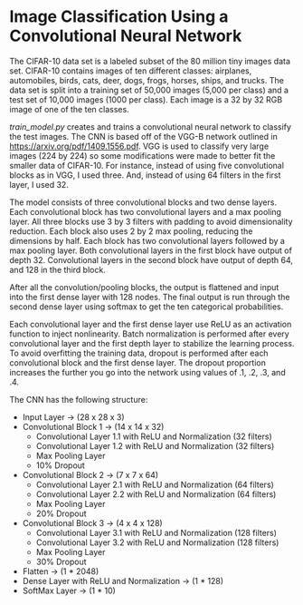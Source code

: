 # Image Classification Using a Convolutional Neural Network

The CIFAR-10 data set is a labeled subset of the 80 million tiny images data set. CIFAR-10 contains images of ten different classes: airplanes, automobiles, birds, cats, deer, dogs, frogs, horses, ships, and trucks. The data set is split into a training set of 50,000 images (5,000 per class) and a test set of 10,000 images (1000 per class). Each image is a 32 by 32 RGB image of one of the ten classes.

*train_model.py* creates and trains a convolutional neural network to classify the test images. The CNN is based off of the VGG-B network outlined in https://arxiv.org/pdf/1409.1556.pdf. VGG is used to classify very large images (224 by 224) so some modifications were made to better fit the smaller data of CIFAR-10. For instance, instead of using five convolutional blocks as in VGG, I used three. And, instead of using 64 filters in the first layer, I used 32.

The model consists of three convolutional blocks and two dense layers. Each convolutional block has two convolutional layers and a max pooling layer. All three blocks use 3 by 3 filters with padding to avoid dimensionality reduction. Each block also uses 2 by 2 max pooling, reducing the dimensions by half. Each block has two convolutional layers followed by a max pooling layer. Both convolutional layers in the first block have output of depth 32. Convolutional layers in the second block have output of depth 64, and 128 in the third block. 

After all the convolution/pooling blocks, the output is flattened and input into the first dense layer with 128 nodes. The final output is run through the second dense layer using softmax to get the ten categorical probabilities. 

Each convolutional layer and the first dense layer use ReLU as an activation function to inject nonlinearity. Batch normalization is performed after every convolutional layer and the first depth layer to stabilize the learning process. To avoid overfitting the training data, dropout is performed after each convolutional block and the first dense layer. The dropout proportion increases the further you go into the network using values of .1, .2, .3, and .4.

The CNN has the following structure:
* Input Layer -> (28 x 28 x 3)
* Convolutional Block 1 -> (14 x 14 x 32)
  * Convolutional Layer 1.1 with ReLU and Normalization (32 filters)
  * Convolutional Layer 1.2 with ReLU and Normalization (32 filters)
  * Max Pooling Layer
  * 10% Dropout
* Convolutional Block 2 -> (7 x 7 x 64)
  * Convolutional Layer 2.1 with ReLU and Normalization (64 filters)
  * Convolutional Layer 2.2 with ReLU and Normalization (64 filters)
  * Max Pooling Layer
  * 20% Dropout
* Convolutional Block 3 -> (4 x 4 x 128)
  * Convolutional Layer 3.1 with ReLU and Normalization (128 filters)
  * Convolutional Layer 3.2 with ReLU and Normalization (128 filters)
  * Max Pooling Layer
  * 30% Dropout
* Flatten -> (1 * 2048)
* Dense Layer with ReLU and Normalization -> (1 * 128)
* SoftMax Layer -> (1 * 10)

